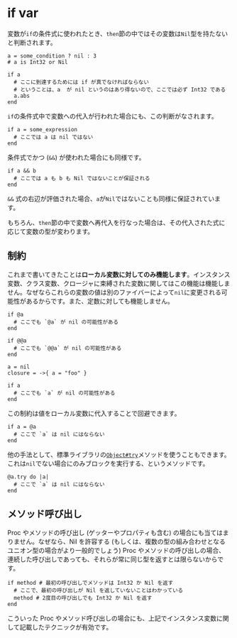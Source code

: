 # if var

変数が`if`の条件式に使われたとき、`then`節の中ではその変数は`Nil`型を持たないと判断されます。

```crystal
a = some_condition ? nil : 3
# a is Int32 or Nil

if a
  # ここに到達するためには if が真でなければならない
  # ということは、a  が nil というのはあり得ないので、ここでは必ず Int32 である
  a.abs
end
```

`if`の条件式中で変数への代入が行われた場合にも、この判断がなされます。

```crystal
if a = some_expression
  # ここでは a は nil ではない
end
```

条件式でかつ (`&&`) が使われた場合にも同様です。

```crystal
if a && b
  # ここでは a も b も Nil ではないことが保証される
end
```

`&&` 式の右辺が評価された場合、`a`が`Nil`ではないことも同様に保証されています。

もちろん、`then`節の中で変数へ再代入を行なった場合は、その代入された式に応じて変数の型が変わります。

## 制約

これまで書いてきたことは**ローカル変数に対してのみ機能します**。インスタンス変数、クラス変数、クロージャに束縛された変数に関してはこの機能は機能しません。なぜならこれらの変数の値は別のファイバーによって`nil`に変更される可能性があるからです。また、定数に対しても機能しません。

```crystal
if @a
  # ここでも `@a` が nil の可能性がある
end

if @@a
  # ここでも `@@a` が nil の可能性がある
end

a = nil
closure = ->{ a = "foo" }

if a
  # ここでも `a` が nil の可能性がある
end
```

この制約は値をローカル変数に代入することで回避できます。

```crystal
if a = @a
  # ここで `a` は nil にはならない
end
```

他の手法として、標準ライブラリの[`Object#try`](https://crystal-lang.org/api/Object.html#try%28%26block%29-instance-method)メソッドを使うこともできます。これは`nil`でない場合にのみブロックを実行する、というメソッドです。

```crystal
@a.try do |a|
  # ここで `a` は nil にはならない
end
```

## メソッド呼び出し

Proc やメソッドの呼び出し (ゲッターやプロパティも含む) の場合にも当てはまりません。なぜなら、Nil を許容する (もしくは、複数の型の組み合わせとなるユニオン型の場合がより一般的でしょう) Proc やメソッドの呼び出しの場合、連続した呼び出しであっても、それらが常に同じ型を返すとは限らないからです。

```crystal
if method # 最初の呼び出しでメソッドは Int32 か Nil を返す
  # ここで、最初の呼び出しが Nil を返していないことはわかっている
  method # 2度目の呼び出しでも Int32 か Nil を返す
end
```

こういった Proc やメソッド呼び出しの場合にも、上記でインスタンス変数に関して記載したテクニックが有効です。

